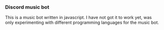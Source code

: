 ### Discord music bot
This is a music bot written in javascript. I have not got it to work yet, was only experimenting with different programming languages for the music bot.

